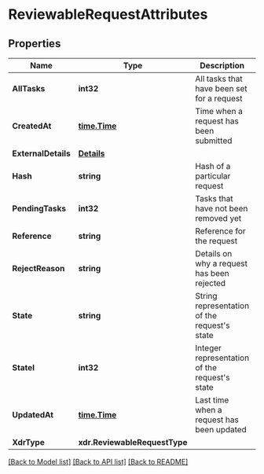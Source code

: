# ReviewableRequestAttributes

## Properties
Name | Type | Description | Notes
------------ | ------------- | ------------- | -------------
**AllTasks** | **int32** | All tasks that have been set for a request | 
**CreatedAt** | [**time.Time**](time.Time.md) | Time when a request has been submitted | 
**ExternalDetails** | [**Details**](Details.md) |  | [optional] 
**Hash** | **string** | Hash of a particular request | 
**PendingTasks** | **int32** | Tasks that have not been removed yet | 
**Reference** | **string** | Reference for the request | [optional] 
**RejectReason** | **string** | Details on why a request has been rejected | 
**State** | **string** | String representation of the request&#39;s state | 
**StateI** | **int32** | Integer representation of the request&#39;s state | 
**UpdatedAt** | [**time.Time**](time.Time.md) | Last time when a request has been updated | 
**XdrType** | **xdr.ReviewableRequestType** |  | [optional] 

[[Back to Model list]](../README.md#documentation-for-models) [[Back to API list]](../README.md#documentation-for-api-endpoints) [[Back to README]](../README.md)


